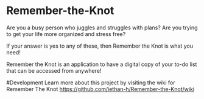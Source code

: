 # Remember-the-Knot
Are you a busy person who juggles and struggles with plans? Are you trying to get your life more organized and stress free?

If your answer is yes to any of these, then Remember the Knot is what you need!

Remember the Knot is an application to have a digital copy of your to-do list that can be accessed from anywhere!

#Development
Learn more about this project by visiting the wiki for Remember The Knot https://github.com/iethan-h/Remember-the-Knot/wiki


